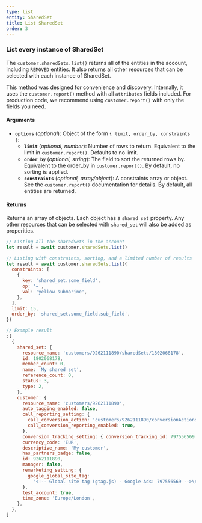 ```yaml
---
type: list
entity: SharedSet
title: List SharedSet
order: 3
---
```


### List every instance of SharedSet

The `customer.sharedSets.list()` returns all of the entities in the account, including `REMOVED` entities. It also returns all other resources that can be selected with each instance of SharedSet.

This method was designed for convenience and discovery. Internally, it uses the `customer.report()` method with all `attributes` fields included. For production code, we recommend using `customer.report()` with only the fields you need.

#### Arguments

- **`options`** (_optional_): Object of the form `{ limit, order_by, constraints }`:
  - **`limit`** (_optional, number_): Number of rows to return. Equivalent to the limit in `customer.report()`. Defaults to no limit.
  - **`order_by`** (_optional, string_): The field to sort the returned rows by. Equivalent to the order_by in `customer.report()`. By default, no sorting is applied.
  - **`constraints`** (_optional, array/object_): A constraints array or object. See the `customer.report()` documentation for details. By default, all entities are returned.

#### Returns

Returns an array of objects.
Each object has a `shared_set` property. Any other resources that can be selected with `shared_set` will also be added as properities.

```javascript
// Listing all the sharedSets in the account
let result = await customer.sharedSets.list()

// Listing with constraints, sorting, and a limited number of results
let result = await customer.sharedSets.list({
  constraints: [
    {
      key: 'shared_set.some_field',
      op: '=',
      val: 'yellow submarine',
    },
  ],
  limit: 15,
  order_by: 'shared_set.some_field.sub_field',
})
```

```javascript
// Example result
;[
  {
    shared_set: {
      resource_name: 'customers/9262111890/sharedSets/1802068178',
      id: 1802068178,
      member_count: 0,
      name: 'My shared set',
      reference_count: 0,
      status: 3,
      type: 2,
    },
    customer: {
      resource_name: 'customers/9262111890',
      auto_tagging_enabled: false,
      call_reporting_setting: {
        call_conversion_action: 'customers/9262111890/conversionActions/179',
        call_conversion_reporting_enabled: true,
      },
      conversion_tracking_setting: { conversion_tracking_id: 797556569 },
      currency_code: 'EUR',
      descriptive_name: 'My customer',
      has_partners_badge: false,
      id: 9262111890,
      manager: false,
      remarketing_setting: {
        google_global_site_tag:
          "<!-- Global site tag (gtag.js) - Google Ads: 797556569 -->\n<script async src=\"https://www.googletagmanager.com/gtag/js?id=AW-797556569\"></script>\n<script>\n  window.dataLayer = window.dataLayer || [];\n  function gtag(){dataLayer.push(arguments);}\n  gtag('js', new Date());\n\n  gtag('config', 'AW-797556569');\n</script>\n",
      },
      test_account: true,
      time_zone: 'Europe/London',
    },
  },
]
```
